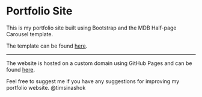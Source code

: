# Portfolio Site

This is my portfolio site built using Bootstrap and the MDB Half-page Carousel template.

The template can be found [here](https://mdbootstrap.com/freebies/carousel-half-cover/). 

---

The website is hosted on a custom domain using GitHub Pages and can be found [here](www.ashoktimsina.com.np).

Feel free to suggest me if you have any suggestions for improving my portfolio website. 
@timsinashok

